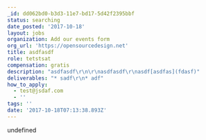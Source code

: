 ```yaml
---
_id: dd062bd0-b3d3-11e7-bd17-5d42f2395bbf
status: searching
date_posted: '2017-10-18'
layout: jobs
organization: Add our events form
org_url: 'https://opensourcedesign.net'
title: asdfasdf
role: tetstsat
compensation: gratis
description: "asdfasdf\r\n\r\nasdfasdf\r\nasdf[asdfas](fdasf)"
deliverables: "* sadf\r\n* adf"
how_to_apply:
  - test@jsdaf.com
  - ''
tags: ''
date: '2017-10-18T07:13:38.893Z'
---
```

undefined
